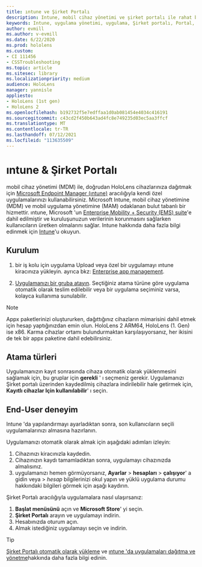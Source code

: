 ```yaml
---
title: ıntune ve Şirket Portalı
description: Intune, mobil cihaz yönetimi ve şirket portalı ile rahat bir kullanıcı deneyimi ayarlamayı, atamayı ve oluşturmayı öğrenin.
keywords: Intune, uygulama yönetimi, uygulama, Şirket portalı, Portal, Hololens
author: evmill
ms.author: v-evmill
ms.date: 6/22/2020
ms.prod: hololens
ms.custom:
- CI 111456
- CSSTroubleshooting
ms.topic: article
ms.sitesec: library
ms.localizationpriority: medium
audience: HoloLens
manager: yannisle
appliesto:
- HoloLens (1st gen)
- HoloLens 2
ms.openlocfilehash: b192732f5e7edffaa1d0ab081454e4034c416191
ms.sourcegitcommit: c43cd2f450b643ad4fc8e749235d03ec5aa3ffcf
ms.translationtype: MT
ms.contentlocale: tr-TR
ms.lasthandoff: 07/12/2021
ms.locfileid: "113635509"
---
```

# <a name="intune--company-portal"></a>ıntune & Şirket Portalı

mobil cihaz yönetimi (MDM) ile, doğrudan HoloLens cihazlarınıza dağıtmak için [Microsoft Endpoint Manager (ıntune)](/intune/windows-holographic-for-business) aracılığıyla kendi özel uygulamalarınızı kullanabilirsiniz. Microsoft Intune, mobil cihaz yönetimine (MDM) ve mobil uygulama yönetimine (MAM) odaklanan bulut tabanlı bir hizmettir. ıntune, Microsoft 'un [Enterprise Mobility + Security (EMS) suite](https://www.microsoft.com/microsoft-365/enterprise-mobility-security)'e dahil edilmiştir ve kuruluşunuzun verilerinin korunmasını sağlarken kullanıcıların üretken olmalarını sağlar. Intune hakkında daha fazla bilgi edinmek için [Intune](/mem/intune/fundamentals/what-is-intune)'u okuyun.

## <a name="setup"></a>Kurulum

1. bir iş kolu için uygulama Upload veya özel bir uygulamayı ıntune kiracınıza yükleyin. ayrıca bkz: [Enterprise app management](/windows/client-management/mdm/enterprise-app-management).

2. [Uygulamanızı bir gruba atayın](/mem/intune/apps/apps-deploy). Seçtiğiniz atama türüne göre uygulama otomatik olarak teslim edilebilir veya bir uygulama seçiminiz varsa, kolayca kullanıma sunulabilir.

> [!NOTE]
> Appx paketlerinizi oluştururken, dağıttığınız cihazların mimarisini dahil etmek için hesap yaptığınızdan emin olun. HoloLens 2 ARM64, HoloLens (1. Gen) ise x86. Karma cihazlar ortamı bulundurmaktan karşılaşıyorsanız, her ikisini de tek bir appx paketine dahil edebilirsiniz.

## <a name="assignment-types"></a>Atama türleri

Uygulamanızın kayıt sonrasında cihaza otomatik olarak yüklenmesini sağlamak için, bu gruplar için **gerekli** ' ı seçmeniz gerekir.
Uygulamanızı Şirket portalı üzerinden kaydedilmiş cihazlara indirilebilir hale getirmek için, **Kayıtlı cihazlar Için kullanılabilir**' ı seçin.

## <a name="end-user-experience"></a>End-User deneyim

Intune 'da yapılandırmayı ayarladıktan sonra, son kullanıcıların seçili uygulamalarınızı almasına hazırlanın.

Uygulamanızı otomatik olarak almak için aşağıdaki adımları izleyin:

1. Cihazınızı kiracınızla kaydedin.
2. Cihazınızın kaydı tamamladıktan sonra, uygulamayı cihazınızda almalısınız.
3. uygulamanızı hemen görmüyorsanız, **Ayarlar**  >  **hesapları**  >  **çalışıyor**' a gidin veya  >  *hesap* bilgilerinizi okul yapın ve yüklü uygulama durumu hakkındaki bilgileri görmek için aşağı kaydırın.

Şirket Portalı aracılığıyla uygulamalara nasıl ulaşırsanız:

1. **Başlat menüsünü** açın ve **Microsoft Store**' yi seçin.
2. **Şirket Portalı** arayın ve uygulamayı indirin.
3. Hesabınızda oturum açın.
4. Almak istediğiniz uygulamayı seçin ve indirin.

> [!Tip]
> [Şirket Portalı otomatik olarak yükleme](/mem/intune/apps/company-portal-app) ve [ıntune 'da uygulamaları dağıtma ve yönetme](/mem/intune/fundamentals/windows-holographic-for-business#deploy-and-manage-apps)hakkında daha fazla bilgi edinin.

